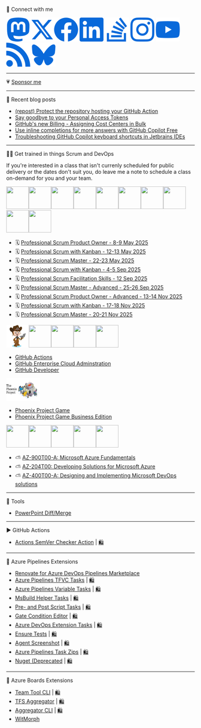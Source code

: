 🔗 Connect with me
<!--<a rel="me" href="https://hachyderm.io/@jessehouwing">Mastodon</a>-->
[![Mastadon](./img/light/mastadon.svg#|width=60px&height=60px)](https://hachyderm.io/@jessehouwing)[![twitter](./img/light/twitter.svg#|width=60px&height=60px)](https://twitter.com/jessehouwing)[![facebook](./img/light/facebook.svg#|width=60px&height=60px)](https://www.facebook.com/jessehouwing) 
[![linkedin](./img/light/linkedin.svg#|width=60px&height=60px)](https://www.linkedin.com/in/jessehouwing) 
[![stackoverflow](./img/light/stackoverflow.svg#|width=60px&height=60px)](https://stackoverflow.com/users/736079/jessehouwing) 
[![instagram](./img/light/instagram.svg#|width=60px&height=60px)](https://www.instagram.com/jesse.houwing/) 
[![youtube](./img/light/youtube.svg#|width=60px&height=60px)](https://www.youtube.com/c/JesseHouwing/) 
[![rss](./img/light/rss.svg#|width=60px&height=60px)](https://jessehouwing.net/)
[![bluesky](./img/light/bsky.svg#|width=60px&height=60px)](https://bsky.app/profile/jessehouwing.net)

<hr />

💗 [Sponsor me](https://github.com/sponsors/jessehouwing/)

<hr />

📒 Recent blog posts
<!-- BLOG-POST-LIST:START -->
- [&lpar;repost&rpar; Protect the repository hosting your GitHub Action](https://jessehouwing.net/repost-protect-the-repository-hosting-your-github-action/)
- [Say goodbye to your Personal Access Tokens](https://jessehouwing.net/azure-devops-say-goodbye-to-personal-access-tokens-pats/)
- [GitHub&#39;s new Billing - Assigning Cost Centers in Bulk](https://jessehouwing.net/githubs-new-billing-assigning-cost-centers-in-bulk/)
- [Use inline completions for more answers with GitHub Copilot Free](https://jessehouwing.net/github-copilot-free-use-inline-completions-for-more-answers/)
- [Troubleshooting GitHub Copilot keyboard shortcuts in Jetbrains IDEs](https://jessehouwing.net/troubleshooting-github-copilot-keyboard-shortcuts-in-jetbrains-ides/)
<!-- BLOG-POST-LIST:END -->

<hr/>

👨‍💻 Get trained in things Scrum and DevOps

If you're interested in a class that isn't currenly scheduled for public delivery or the dates don't suit you, do leave me a note to schedule a class on-demand for you and your team.

<img height="60" width="60" src="https://images.credly.com/size/340x340/images/41d567f7-f570-49aa-bb6d-8d8b328c2b61/image.png"><img height="60" width="60" src="https://images.credly.com/size/340x340/images/d2298e82-b671-434a-876b-21a0ebc3af0e/image.png"><img height="60" width="60" src="https://images.credly.com/size/340x340/images/a2790314-008a-4c3d-9553-f5e84eb359ba/image.png"><img height="60" width="60" src="https://images.credly.com/size/340x340/images/d90cc9bc-3e9a-49b2-ac09-7930db400e32/image.png"><img height="60" width="60" src="https://images.credly.com/size/340x340/images/591762c5-fae7-49c6-b326-e1756979928d/image.png"><img height="60" width="60" src="https://images.credly.com/size/340x340/images/0a8590ce-08e2-493f-b45a-e2c9ee8c848c/image.png"><img height="60" width="60" src="https://images.credly.com/size/340x340/images/78c2bf96-9468-40ac-aee7-3eac9d79a6d5/image.png"><img height="60" width="60" src="https://images.credly.com/size/340x340/images/253d8e52-e0bb-4806-87f8-b46784afea51/image.png"><img height="60" width="60" src="https://images.credly.com/size/340x340/images/ab5a94a3-3d62-4d02-a3c8-7a72524f4d12/image.png"><img height="60" width="60" src="https://images.credly.com/size/340x340/images/d9b27ef8-c252-4a4b-b4dc-546162a555f7/image.png">

<!-- SCRUM-CLASS-LIST:START -->
 - 🗓️ [Professional Scrum Product Owner - 8-9 May 2025](https://scrum.org/courses/professional-scrum-product-owner-hilversum-netherlands-2025-05-08-91040)
 - 🗓️ [Professional Scrum with Kanban - 12-13 May 2025](https://scrum.org/courses/professional-scrum-kanban-hilversum-netherlands-2025-05-12-91938)
 - 🗓️ [Professional Scrum Master - 22-23 May 2025](https://scrum.org/courses/professional-scrum-master-hilversum-netherlands-2025-05-22-89813)
 - 🗓️ [Professional Scrum with Kanban - 4-5 Sep 2025](https://scrum.org/courses/professional-scrum-kanban-hilversum-netherlands-2025-09-04-91479)
 - 🗓️ [Professional Scrum Facilitation Skills - 12 Sep 2025](https://scrum.org/courses/professional-scrum-facilitation-skills-hilversum-netherlands-2025-09-12-91480)
 - 🗓️ [Professional Scrum Master - Advanced - 25-26 Sep 2025](https://scrum.org/courses/professional-scrum-master-advanced-hilversum-netherlands-2025-09-25-90382)
 - 🗓️ [Professional Scrum Product Owner - Advanced - 13-14 Nov 2025](https://scrum.org/courses/professional-scrum-product-owner-advanced-hilversum-netherlands-2025-11-13-91470)
 - 🗓️ [Professional Scrum with Kanban - 17-18 Nov 2025](https://scrum.org/courses/professional-scrum-kanban-hilversum-netherlands-2025-11-17-91939)
 - 🗓️ [Professional Scrum Master - 20-21 Nov 2025](https://scrum.org/courses/professional-scrum-master-hilversum-netherlands-2025-11-20-89816)
<!-- SCRUM-CLASS-LIST:END -->

<img height="60" width="60" src="./img/github-mona-jesse.png"><img height="60" width="60" src="https://images.credly.com/size/340x340/images/024d0122-724d-4c5a-bd83-cfe3c4b7a073/image.png"><img height="60" width="60" src="https://images.credly.com/size/340x340/images/89efc3e7-842b-4790-b09b-9ea5efc71ec3/image.png"><img height="60" width="60" src="https://images.credly.com/size/340x340/images/34880f37-8ec8-4542-a78a-73ba6647208e/image.png"><img height="60" width="60" src="https://images.credly.com/size/340x340/images/c9ed294b-f8ac-48fa-a8c3-96dab1f110f2/image.png">

- [GitHub Actions](https://github.com/services/actions-training)
- [GitHub Enterprise Cloud Adminstration](https://github.com/services/admin-training-github-enterprise-cloud)
- [GitHub Developer](https://github.com/services/github-for-developers-training)

<img height="60" width="90" src="./img/Phoenix Project Game.png">

- [Phoenix Project Game](https://xebia.com/academy/en/training/phoenix-project-game)
- [Phoenix Project Game Business Edition](https://xebia.com/academy/en/training/the-phoenix-project)


<img height="60" width="60" src="https://images.credly.com/size/340x340/images/5c687ffb-7ab6-4fd5-bf8c-14f0178acd21/image.png"><img height="60" width="60" src="https://images.credly.com/size/340x340/images/fd6bb2af-2f05-4d9b-a23e-39f8e309a82d/image.png"><img height="60" width="60" src="https://images.credly.com/size/340x340/images/be8fcaeb-c769-4858-b567-ffaaa73ce8cf/image.png"><img height="60" width="60" src="https://images.credly.com/size/680x680/images/63316b60-f62d-4e51-aacc-c23cb850089c/azure-developer-associate-600x600.png"><img height="60" width="60" src="https://images.credly.com/size/680x680/images/c3ab66f8-5d59-4afa-a6c2-0ba30a1989ca/CERT-Expert-DevOps-Engineer-600x600.png">

- ⛅ [AZ-900T00-A: Microsoft Azure Fundamentals](https://xebia.com/academy/en/training/certified-azure-foundation)
- ⛅ [AZ-204T00: Developing Solutions for Microsoft Azure](https://xebia.com/academy/en/training/certified-azure-developer)
- ⛅ [AZ-400T00-A: Designing and Implementing Microsoft DevOps solutions](https://xebia.com/academy/en/training/microsoft-azure-devops-engineer)

<hr />

🤖 Tools

 * [PowerPoint Diff/Merge](https://github.com/jessehouwing/ppt-diffmerge) 

<hr />

▶️ GitHub Actions

* [Actions SemVer Checker Action](https://github.com/jessehouwing/actions-semver-checker) | [🛍️](https://github.com/marketplace/actions/actions-semver-checker)

<hr />

🚀 Azure Pipelines Extensions

 * [Renovate for Azure DevOps Pipelines Marketplace](https://github.com/jessehouwing/renovate-azure-devops-marketplace)
 * [Azure Pipelines TFVC Tasks](https://github.com/jessehouwing/azure-pipelines-tfvc-tasks) | [🛍️](https://marketplace.visualstudio.com/items?itemName=jessehouwing.jessehouwing-vsts-tfvc-tasks)
 * [Azure Pipelines Variable Tasks](https://github.com/jessehouwing/azure-pipelines-variable-tasks) | [🛍️](https://marketplace.visualstudio.com/items?itemName=jessehouwing.jessehouwing-vsts-variable-tasks)
 * [MsBuild Helper Tasks](https://github.com/jessehouwing/azure-pipelines-msbuild-helper-task) | [🛍️](https://github.com/jessehouwing/azure-pipelines-msbuild-helper-task)
 * [Pre- and Post Script Tasks](https://github.com/jessehouwing/azure-pipelines-tasks-zips) | [🛍️](https://marketplace.visualstudio.com/items?itemName=jessehouwing.pre-post-tasks)
 * [Gate Condition Editor](https://github.com/jessehouwing/azure-pipelines-gate-condition-editor) | [🛍️](https://marketplace.visualstudio.com/items?itemName=jessehouwing.gate-condition-editor)
 * [Azure DevOps Extension Tasks](https://github.com/microsoft/azure-devops-extension-tasks) | [🛍️](https://marketplace.visualstudio.com/items?itemName=ms-devlabs.vsts-developer-tools-build-tasks)
 * [Ensure Tests](https://github.com/jessehouwing/azure-pipelines-gate-condition-editor) | [🛍️](https://marketplace.visualstudio.com/items?itemName=jessehouwing.vsts-ensure-tests-tasks)
 * [Agent Screenshot](https://github.com/jessehouwing/azure-pipelines-agent-screenshot) | [🛍️](https://marketplace.visualstudio.com/items?itemName=jessehouwing.agent-screenshot)
 * [Azure Pipelines Task Zips](https://github.com/jessehouwing/azure-pipelines-tasks-zips) | [🛍️](https://github.com/jessehouwing/azure-pipelines-tasks-zips#extension)
 * [Nuget (Deprecated](https://github.com/jessehouwing/azure-pipelines-tasks-zips) | [🛍️](https://marketplace.visualstudio.com/items?itemName=jessehouwing.nuget-deprecated)
 
<hr />

📅 Azure Boards Extensions

 * [Team Tool CLI](https://github.com/jessehouwing/azure-boards-team-tools) | [🛍️](https://marketplace.visualstudio.com/items?itemName=jessehouwing.azure-boards-teams-tool)
 * [TFS Aggregator](https://github.com/tfsaggregator/tfsaggregator) | [🛍️](https://marketplace.visualstudio.com/items?itemName=tfsaggregatorteam.tfs-aggregator-server-plugin) 
 * [Aggregator CLI](https://github.com/tfsaggregator/aggregator-cli) | [🛍️](https://marketplace.visualstudio.com/items?itemName=tfsaggregatorteam.aggregator-cli) 
 * [WitMorph](https://github.com/jessehouwing/WitMorph)
